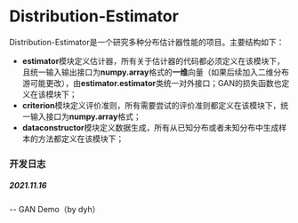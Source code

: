 # Distribution-Estimator

Distribution-Estimator是一个研究多种分布估计器性能的项目。主要结构如下：

- **estimator**模块定义估计器，所有关于估计器的代码都必须定义在该模块下，且统一输入输出接口为**numpy.array**格式的**一维**向量（如果后续加入二维分布游可能更改），由**estimator.estimator**类统一对外接口；GAN的损失函数也定义在该模块下；
- **criterion**模块定义评价准则，所有需要尝试的评价准则都定义在该模块下，统一输入接口为**numpy.array**格式；
- **dataconstructor**模块定义数据生成，所有从已知分布或者未知分布中生成样本的方法都定义在该模块下；





### 开发日志

##### 2021.11.16

-- GAN Demo（by dyh）